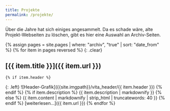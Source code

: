```yaml
---
title: Projekte
permalink: /projekte/
---
```


Über die Jahre hat sich einiges angesammelt. Da es schade wäre, alte Projekt-Webseiten zu löschen, gibt es hier eine Auswahl an Archiv-Seiten.

{% assign pages = site.pages | where: "archiv", "true" | sort: "date_from" %}
{% for item in pages reversed %}
{: .clear}
## [{{ item.title }}]({{ item.url }})
    {% if item.header %}
{: .left}
![Header-Grafik]({{site.imgpath}}/vita_header/{{ item.header }})
    {% endif %}
    {% if item.description %}
{{ item.description | markdownify }}
    {% else %}
{{ item.content | markdownify | strip_html | truncatewords: 40 }}
    {% endif %}
[weiterlesen...]({{ item.url }})
{% endfor %}

